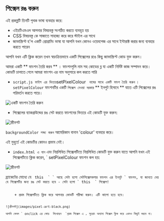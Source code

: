 ## পিক্সেল রঙ করুন

এই প্রকল্পটি তিনটি পৃথক ভাষা ব্যবহার করে:

+ এইচটিএমএল আপনার বিষয়বস্তু সংগঠিত করতে ব্যবহৃত হয়
+ CSS বিষয়বস্তু কে সাজাতে সাহাজ্য করে করে স্টাইল এর সাথে 
+ জাভাস্ক্রিপ্ট হ'ল একটি প্রোগ্রামিং ভাষা যা আপনি যখন কোনও ওয়েবপেজ এর সাথে ইন্টারাক্ট করার জন্য ব্যবহার করতে পারেন 

আপনি যখন এটি ক্লিক করেন তখন স্বয়ংক্রিয়ভাবে একটি পিক্সেলের রঙে কিছু জাভাস্ক্রিপ্ট কোড যুক্ত করুন।

আমরা একটি ** ফাংশন তৈরি করব ** । ফাংশনগুলি নাম সহ কোডের ব্ল যা একটি নির্দিষ্ট কাজ সম্পাদন করে। কোডটি চালাতে গেলে আমরা ফাংশন এর নাম অনুসারে কল করতে পারি 

+ ` script.js ফাইল এর ভিতরে `setPixelColour `  নামের সাথে একটি ফাংশ তৈরি করুন ` । ` setPixelColour ` ফাংশনটির একটি ` পিক্সেল নেওয়া দরকার ` ** ইনপুট হিসাবে ** যাতে এটি পিক্সেলের রঙ পরিবর্তন করতে পারে।

![একটি ফাংশন তৈরি করুন](images/create-function.png)

+ পিক্সেলের ব্যাকগ্রাউন্ডের রঙ সেট করতে ফাংশনের ভিতরে এই কোডটি যুক্ত করুন:

![স্ক্রীনশট](images/pixel-art-set-pixel-colour.png)

` backgroundColor লক্ষ্য করুন ` আমেরিকান বানান 'colour' ব্যবহার করে।

এই মুহুর্তে এই কোডটির কোনও প্রভাব নেই।

+ ` index.html এ যান ` এবং নিম্নলিখিত পিক্সেলটিতে নিম্নলিখিত কোডটি যুক্ত করুন যাতে আপনি যখন এই পিক্সেলটিতে ক্লিক করেন, ` setPixelColour ফাংশন কল  হয়:</li>
</ul>

<p><img src="images/pixel-art-onclick.png" alt="স্ক্রীনশট" /></p>

<p>ব্র্যাকেটের  মোধ্যে  যে <code> this  ` ` আছে সেটা হলো সেটপিক্সেলকলার ফাংশন এর ইনপুট ` ফাংশন, যা জানতে দেয় যে পিক্সেলটির জন্য রঙ সেট করতে হবে - সেটা হলো ` this  ` পিক্সেল!</p> 
    + প্রথম পিক্সেলটিতে ক্লিক করে আপনার কোডটি পরীক্ষা করুন। এটি কালো হতে হবে।
    
    ![স্ক্রীনশট](images/pixel-art-black.png)
    
    আপনি কেবল ` onclick এর কোড  লিখেছেন  `প্রথম পিক্সেল এ , সুতরাং অন্যান্য পিক্সেল ক্লিক করে এখনও কিছুই করবে না।